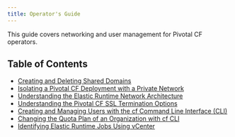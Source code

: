 ```yaml
---
title: Operator's Guide
---
```


This guide covers networking and user management for Pivotal CF operators.

<h2>Table of Contents</h2>

* [Creating and Deleting Shared Domains](./domains.html)
* [Isolating a Pivotal CF Deployment with a Private Network](./private-networks.html)
* [Understanding the Elastic Runtime Network Architecture](./er_network.html)
* [Understanding the Pivotal CF SSL Termination Options](./ssl-term.html)
* [Creating and Managing Users with the cf Command Line Interface (CLI)](./cli-user-management.html)
* [Changing the Quota Plan of an Organization with cf CLI](./change-quota-plan.html)
* [Identifying Elastic Runtime Jobs Using vCenter](./id-jobs.html)